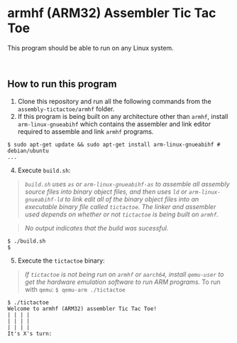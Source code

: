 # armhf (ARM32) Assembler Tic Tac Toe

This program should be able to run on any Linux system.

&nbsp;

## How to run this program
1. Clone this repository and run all the following commands from the `assembly-tictactoe/armhf` folder.
2. If this program is being built on any architecture other than `armhf`, install `arm-linux-gnueabihf` which contains the assembler and link editor required to assemble and link `armhf` programs.
```console
$ sudo apt-get update && sudo apt-get install arm-linux-gnueabihf # debian/ubuntu
...
```
4. Execute `build.sh`:
> _`build.sh` uses `as` or `arm-linux-gnueabihf-as` to assemble all assembly source files into binary object files, and then uses `ld` or `arm-linux-gnueabihf-ld` to link edit all of the binary object files into an executable binary file called `tictactoe`. The linker and assembler used depends on whether or not `tictactoe` is being built on `armhf`._

> _No output indicates that the build was sucessful._
```console
$ ./build.sh
$
```
5. Execute the `tictactoe` binary:
> _If `tictactoe` is not being run on `armhf` or `aarch64`, install `qemu-user` to get the hardware emulation software to run ARM programs._
> To run with `qemu`: `$ qemu-arm ./tictactoe`
```console
$ ./tictactoe
Welcome to armhf (ARM32) assembler Tic Tac Toe!
| | | |
| | | |
| | | |
It's X's turn:
```

